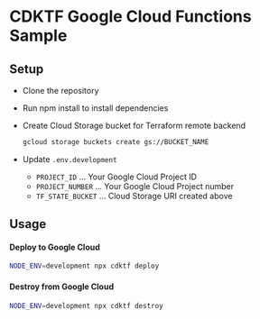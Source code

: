 # CDKTF Google Cloud Functions Sample

## Setup

- Clone the repository
- Run npm install to install dependencies
- Create Cloud Storage bucket for Terraform remote backend

  ```bash
  gcloud storage buckets create gs://BUCKET_NAME
  ```

- Update `.env.development`
  - `PROJECT_ID` ... Your Google Cloud Project ID
  - `PROJECT_NUMBER` ... Your Google Cloud Project number
  - `TF_STATE_BUCKET` ... Cloud Storage URI created above

## Usage

#### Deploy to Google Cloud

```bash
NODE_ENV=development npx cdktf deploy
```

#### Destroy from Google Cloud

```bash
NODE_ENV=development npx cdktf destroy
```
